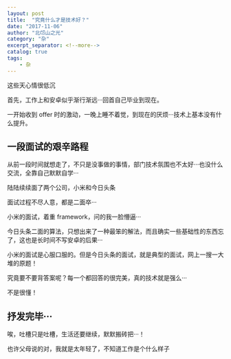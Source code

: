 ```yaml
---
layout: post
title:  "究竟什么才是技术好？"
date: "2017-11-06"
author: "北邙山之光"
category: "杂"
excerpt_separator: <!--more-->
catalog: true  
tags: 
    - 杂
---
```




这些天心情很低沉

首先，工作上和安卓似乎渐行渐远···回首自己毕业到现在。

一开始收到 offer 时的激动，一晚上睡不着觉，到现在的厌烦···技术上基本没有什么提升。

<!--more-->

## 一段面试的艰辛路程
从前一段时间就想走了，不只是没事做的事情，部门技术氛围也不太好···也没什么交流，全靠自己默默自学···

陆陆续续面了两个公司，小米和今日头条

面试过程不尽人意，都是二面卒···

小米的面试，着重 framework，问的我一脸懵逼···

今日头条二面的算法，只想出来了一种最笨的解法，而且确实一些基础性的东西忘了，这也是长时间不写安卓的后果···

小米的面试是心服口服的。但是今日头条的面试，就是典型的面试，网上一搜一大堆的原题！

究竟要不要背答案呢？每一个都回答的很完美，真的技术就是强么···

不是很懂！

## 抒发完毕···
唉，吐槽只是吐槽，生活还要继续，默默搬砖把···！

也许父母说的对，我就是太年轻了，不知道工作是个什么样子
